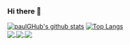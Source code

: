 ### Hi there 👋

<!--
**paulGHub/paulGHub** is a ✨ _special_ ✨ repository because its `README.md` (this file) appears on your GitHub profile.

Here are some ideas to get you started:

- 🔭 I’m currently working on ...
- 🌱 I’m currently learning ...
- 👯 I’m looking to collaborate on ...
- 🤔 I’m looking for help with ...
- 💬 Ask me about ...
- 📫 How to reach me: ...
- 😄 Pronouns: ...
- ⚡ Fun fact: ...
-->
[![paulGHub's github stats](https://github-readme-stats.vercel.app/api?username=paulGHub&show_icons=true&theme=radical)](https://github.com/paulGHub/github-readme-stats)
[![Top Langs](https://github-readme-stats.vercel.app/api/top-langs/?username=paulGHub&layout=compact)](https://github.com/paulGHub/github-readme-stats)
<br />
<a href="https://github.com/paulGHub/PaulJ.github.io">
  <img align="center" src="https://github-readme-stats.vercel.app/api/pin/?username=paulGHub&repo=PaulJ.github.io&show_owner" />
</a>
<a href="https://github.com/paulGHub/campushoy">
  <img align="center" src="https://github-readme-stats.vercel.app/api/pin/?username=paulGHub&repo=campushoy&show_owner" />
</a>
<a href="https://github.com/paulGHub/BiliAutoCommet">
  <img align="center" src="https://github-readme-stats.vercel.app/api/pin/?username=paulGHub&repo=BiliAutoCommet&show_owner" />
</a>
